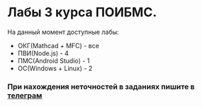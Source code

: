 # Лабы 3 курса ПОИБМС.
На данный момент доступные лабы: <br>
- ОКГ(Mathcad + MFC) - все <br>
- ПВИ(Node.js) - 4 <br>
- ПМС(Android Studio) - 1 <br>
- ОС(Windows + Linux) - 2 <br>
### При нахождения неточностей в заданиях пишите в [телеграм](https://t.me/rap1dity)
